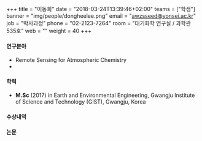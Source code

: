 +++
title = "이동희"
date = "2018-03-24T13:39:46+02:00"
teams = ["학생"]
banner = "img/people/dongheelee.png"
email = "awzsseed@yonsei.ac.kr"
job = "박사과정"
phone = "02-2123-7264"
room = "대기화학 연구실 / 과학관 535호"
web = ""
weight = 40
+++

#### 연구분야
+ Remote Sensing for Atmospheric Chemistry
+

#### 학력
 + **M.Sc** (2017) in Earth and Environmental Engineering, Gwangju Institute of Science and Technology (GIST), Gwangju, Korea

#### 수상내역

#### 논문
